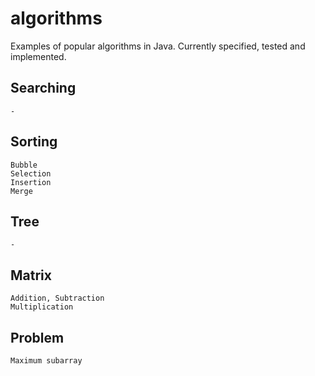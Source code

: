 # algorithms
Examples of popular algorithms in Java. Currently specified, tested and implemented.
##  Searching
    -
##  Sorting
    Bubble
    Selection
    Insertion
    Merge
##  Tree
    -
##  Matrix
	Addition, Subtraction
	Multiplication
##  Problem
	Maximum subarray